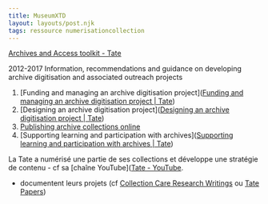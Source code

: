 ```yaml
---
title: MuseumXTD
layout: layouts/post.njk
tags: ressource numerisationcollection
---
```


[Archives and Access toolkit - Tate](https://www.tate.org.uk/art/archive/archives-access-toolkit)

2012-2017
Information, recommendations and guidance on developing archive digitisation and associated outreach projects

1. [Funding and managing an archive digitisation project]([Funding and managing an archive digitisation project | Tate](https://www.tate.org.uk/art/archive/archives-access-toolkit/funding-managing-archive-digitisation-project))
2. [Designing an archive digitisation project]([Designing an archive digitisation project | Tate](https://www.tate.org.uk/art/archive/archives-access-toolkit/designing-archive-digitisation-project))
3. [Publishing archive collections online](https://www.tate.org.uk/art/archive/archives-access-toolkit/publishing-archive-collections-online)
4. [Supporting learning and participation with archives]([Supporting learning and participation with archives | Tate](https://www.tate.org.uk/art/archive/archives-access-toolkit/supporting-learning-participation-archives))

La Tate a numérisé une partie de ses collections et développe une stratégie de contenu - cf sa [chaîne YouTube]([Tate - YouTube](https://www.youtube.com/user/tate). 

+ documentent leurs projets (cf [Collection Care Research Writings](https://www.tate.org.uk/research/collection-care-research/writings) ou [Tate Papers](https://www.tate.org.uk/research/tate-papers))